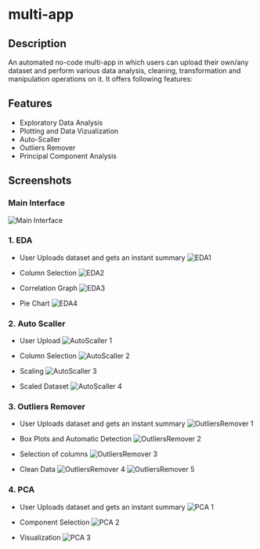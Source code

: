 # multi-app

## Description

An automated no-code multi-app in which users can upload their own/any dataset and perform various data analysis, cleaning, transformation and manipulation operations on it. It offers following features:

## Features

- Exploratory Data Analysis
- Plotting and Data Vizualization
- Auto-Scaller
- Outliers Remover
- Principal Component Analysis

## Screenshots

### Main Interface
![Main Interface](https://github.com/cddhant/multi-app/assets/70098886/df724faa-584b-4291-81cb-b0c697dbcdfd)

### 1. EDA
- User Uploads dataset and gets an instant summary
![EDA1](https://github.com/cddhant/multi-app/assets/70098886/22c430f3-8d8c-400d-b3bd-cd27ea95b852)

- Column Selection
![EDA2](https://github.com/cddhant/multi-app/assets/70098886/9c7ccbfa-0de4-4d80-885a-1578231fa5cf)

- Correlation Graph
![EDA3](https://github.com/cddhant/multi-app/assets/70098886/30443d02-b7ea-4973-b3cc-75935f16a461)

- Pie Chart
![EDA4](https://github.com/cddhant/multi-app/assets/70098886/0a1b08ce-c100-44fe-bd68-0828edc8f14b)


### 2. Auto Scaller
- User Upload
![AutoScaller 1](https://github.com/cddhant/multi-app/assets/70098886/53002398-b80f-451a-a5cd-f8140faf7e4d)
  
- Column Selection
![AutoScaller 2](https://github.com/cddhant/multi-app/assets/70098886/6be6d27e-58f1-49d4-944e-07572440d62e)
  
- Scaling
![AutoScaller 3](https://github.com/cddhant/multi-app/assets/70098886/6d6cac00-f31a-4779-b483-66d9261f44b1)

- Scaled Dataset
![AutoScaller 4](https://github.com/cddhant/multi-app/assets/70098886/155ceb39-b284-4702-aa7d-1a4ff38c3d27)

### 3. Outliers Remover
- User Uploads dataset and gets an instant summary
![OutliersRemover 1](https://github.com/cddhant/multi-app/assets/70098886/eed57130-52ee-4258-91ca-0d8d5fa8c946)

- Box Plots and Automatic Detection
![OutliersRemover 2](https://github.com/cddhant/multi-app/assets/70098886/22ad0e69-f5d4-4c30-9870-c3f3348b57c0)

- Selection of columns
![OutliersRemover 3](https://github.com/cddhant/multi-app/assets/70098886/3849f465-c42b-44f9-82cc-5712ba664b98)

- Clean Data
![OutliersRemover 4](https://github.com/cddhant/multi-app/assets/70098886/ec4ec444-d9a8-45e5-b77b-759760adc11d)
![OutliersRemover 5](https://github.com/cddhant/multi-app/assets/70098886/b87b0429-fc52-41ba-ba3c-8d2c6bbaa642)

### 4. PCA
- User Uploads dataset and gets an instant summary
![PCA 1](https://github.com/cddhant/multi-app/assets/70098886/5d2b682b-4e30-4957-90b7-f1868ca422ca)

- Component Selection
![PCA 2](https://github.com/cddhant/multi-app/assets/70098886/ecfae081-7cd4-413f-9c7a-f24a446ca47f)

- Visualization
![PCA 3](https://github.com/cddhant/multi-app/assets/70098886/bcf3fa88-673c-4e96-be69-cad630923b50)



